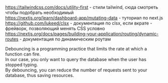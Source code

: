 https://tailwindcss.com/docs/utility-first - стили tailwind, сюда смотреть чтобы подобрать необходимый <br/>
https://nextjs.org/learn/dashboard-app/mutating-data - туториал по next.js <br/>
https://github.com/lukeed/clsx - документация по clsx, если вкрате - фрейворк, позволяющий менять CSS условно <br/>
https://nextjs.org/docs/pages/building-your-application/routing/dynamic-routes - документация по динамическим роутам <br/>

Debouncing is a programming practice that limits the rate at which a function can fire. <br/>
In our case, you only want to query the database when the user has stopped typing. <br/>
By debouncing, you can reduce the number of requests sent to your database, thus saving resources. <br/>